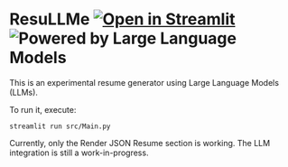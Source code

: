 # ResuLLMe [![Open in Streamlit](https://static.streamlit.io/badges/streamlit_badge_black_white.svg)](https://resullme.streamlit.app/) ![Powered by Large Language Models](https://img.shields.io/static/v1?label=OpenAI%20API&message=GPT-4&color=000000&logo=openai&style=flat)

This is an experimental resume generator using Large Language Models (LLMs).

To run it, execute:

```
streamlit run src/Main.py
```

Currently, only the Render JSON Resume section is working. The LLM integration is still a work-in-progress.